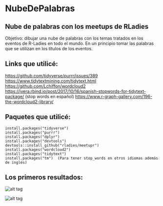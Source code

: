 # NubeDePalabras
## Nube de palabras con los meetups de RLadies

Objetivo: dibujar una nube de palabras con los temas tratados en los eventos de R-Ladies en todo el mundo.
En un principio tomar las palabras que se utilizan en los títulos de los eventos.

## Links que utilicé:
 https://github.com/tidyverse/purrr/issues/389
 https://www.tidytextmining.com/tidytext.html 
 https://github.com/Lchiffon/wordcloud2 
 https://jvera.rbind.io/post/2017/10/16/spanish-stopwords-for-tidytext-package/ (stop words en español)
 https://www.r-graph-gallery.com/196-the-wordcloud2-library/

## Paquetes que utilicé:

```
install.packages("tidyverse")
install.packages("purrr")
install.packages("dplyr")
install.packages("devtools")
devtools::install_github("rladies/meetupr")
install.packages("wordcloud2")
install.packages("tidytext")
install.packages("tm")  (Para tener stop_words en otros idiomas además de inglés)
```
## Los primeros resultados:

![alt tag](https://github.com/yabellini/NubeDePalabras/blob/master/NubeDePalabras1.png)

![alt tag](https://github.com/yabellini/NubeDePalabras/blob/master/nubeDepalabras2.png)


